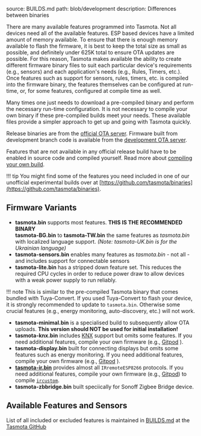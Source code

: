 source: BUILDS.md
path: blob/development
description: Differences between binaries

There are many available features programmed into Tasmota. Not all devices need all of the available features. ESP based devices have a limited amount of memory available. To ensure that there is enough memory available to flash the firmware, it is best to keep the total size as small as possible, and definitely under 625K total to ensure OTA updates are possible. For this reason, Tasmota makes available the ability to create different firmware binary files to suit each particular device's requirements (e.g., sensors) and each application's needs (e.g., Rules, Timers, etc.). Once features such as support for sensors, rules, timers, etc. is compiled into the firmware binary, the features themselves can be configured at run-time, or, for some features, configured at compile time as well.

Many times one just needs to download a pre-compiled binary and perform the necessary run-time configuration. It is not necessary to compile your own binary if these pre-compiled builds meet your needs. These available files provide a simpler approach to get up and going with Tasmota quickly.

Release binaries are from the [official OTA server](http://ota.tasmota.com/tasmota/release/). Firmware built from development branch code is available from the [development OTA server](http://ota.tasmota.com/tasmota/).

Features that are not available in any official release build have to be enabled in source code and compiled yourself. Read more about [compiling your own build](Compile-your-build).

!!! tip
    You might find some of the features you need included in one of our unofficial experimental builds over at [https://github.com/tasmota/binaries](https://github.com/tasmota/binaries).

## Firmware Variants

- **tasmota.bin**  supports most features. **THIS IS THE RECOMMENDED BINARY**  
  **tasmota-BG.bin** to **tasmota-TW.bin** the same features as _tasmota.bin_ with localized language support. *(Note: tasmota-UK.bin is for the Ukrainian language)*
- **tasmota-sensors.bin** enables many features as _tasmota.bin_ - not all - and includes support for connectable sensors
- **tasmota-lite.bin**  has a stripped down feature set. This reduces the required CPU cycles in order to reduce power draw to allow devices with a weak power supply to run reliably.

!!! note
    This is similar to the pre-compiled Tasmota binary that comes bundled with Tuya-Convert. If you used Tuya-Convert to flash your device, it is strongly recommended to update to `tasmota.bin`. Otherwise some crucial features (e.g., energy monitoring, auto-discovery, etc.) will not work.

- **tasmota-minimal.bin** is a specialised build to subsequently allow OTA uploads. **This version should NOT be used for initial installation!**
- **tasmota-knx.bin** includes [KNX](KNX) support but omits some features. If you need additional features, compile your own firmware (e.g., [Gitpod](Gitpod)  ).
- **tasmota-display.bin**  built for connecting displays but omits some features such as energy monitoring. If you need additional features, compile your own firmware (e.g., [Gitpod](Gitpod)  ).
- [**tasmota-ir.bin**](Tasmota-IR) provides almost all `IRremoteESP8266` protocols. If you need additional features, compile your own firmware (e.g., [Gitpod](Gitpod)) to compile [`ircustom`](Tasmota-IR).
- **tasmota-zbbridge.bin** built speciically for Sonoff Zigbee Bridge device.

## Available Features and Sensors

List of all included or excluded features is maintained in [BUILDS.md](https://github.com/arendst/Tasmota/blob/development/BUILDS.md) at the [Tasmota GitHub](https://github.com/arendst/Tasmota)
